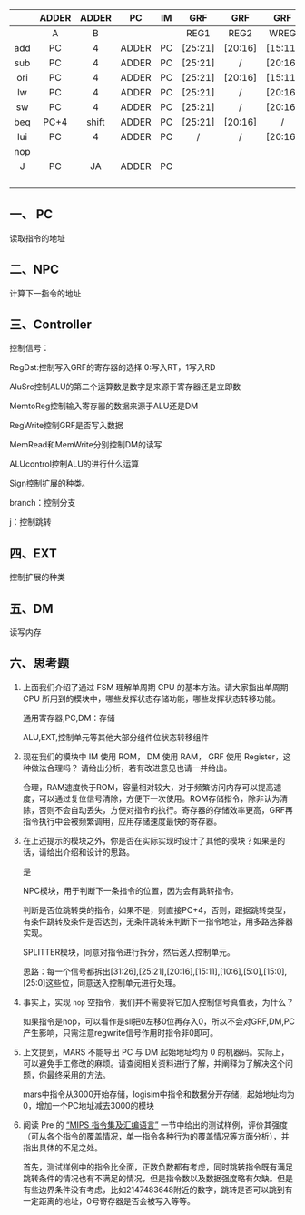 |      | ADDER | ADDER |  PC   |  IM  |   GRF   |   GRF   |   GRF   |  GRF  |  ALU   |  ALU   |   DM    |   DM    |  SEXT  |  UEXT  |  HIGH  | SHIFTER |   JA   |      |      |
| :--: | :---: | :---: | :---: | :--: | :-----: | :-----: | :-----: | :---: | :----: | :----: | :-----: | :-----: | :----: | :----: | :----: | :-----: | :----: | ---- | ---- |
|      |   A   |   B   |       |      |  REG1   |  REG2   |  WREG   | WDATA |   A    |   B    | ADDRESS |  Write  |        |        |        |         |        |      |      |
| add  |  PC   |   4   | ADDER |  PC  | [25:21] | [20:16] | [15:11] |  ALU  | [REG1] | REG[2] |    /    |    /    |   /    |   /    |        |         |        |      |      |
| sub  |  PC   |   4   | ADDER |  PC  | [25:21] |    /    | [20:16] |  ALU  | [REG1] |  UEXT  |    /    |    /    |   /    | [15:0] |        |         |        |      |      |
| ori  |  PC   |   4   | ADDER |  PC  | [25:21] | [20:16] | [15:11] |  ALU  | [REG1] | REG[2] |    /    |    /    |   /    |   /    |        |         |        |      |      |
|  lw  |  PC   |   4   | ADDER |  PC  | [25:21] |    /    | [20:16] |  DM   | [REG1] |  SEXT  |   ALU   |    /    | [15:0] |   /    |        |         |        |      |      |
|  sw  |  PC   |   4   | ADDER |  PC  | [25:21] |    /    | [20:16] |   /   | [REG1] |  SEXT  |   ALU   | [20:16] | [15:0] |   /    |        |         |        |      |      |
| beq  | PC+4  | shift | ADDER |  PC  | [25:21] | [20:16] |    /    |   /   | [REG1] | [REG2] |    /    |    /    | [15:0] |   /    |   /    |  SEXT   |        |      |      |
| lui  |  PC   |   4   | ADDER |  PC  |    /    |    /    | [20:16] |  ALU  |   0    |  HIGH  |    /    |    /    |   /    |   /    | [15:0] |         |        |      |      |
| nop  |       |       |       |      |         |         |         |       |        |        |         |         |        |        |        |         |        |      |      |
|  J   |  PC   |  JA   | ADDER |  PC  |         |         |         |       |        |        |         |         |        |        |        |         | [25:0] |      |      |
|      |       |       |       |      |         |         |         |       |        |        |         |         |        |        |        |         |        |      |      |
|      |       |       |       |      |         |         |         |       |        |        |         |         |        |        |        |         |        |      |      |
|      |       |       |       |      |         |         |         |       |        |        |         |         |        |        |        |         |        |      |      |
|      |       |       |       |      |         |         |         |       |        |        |         |         |        |        |        |         |        |      |      |

## 一、 PC

读取指令的地址

## 二、NPC

计算下一指令的地址

## 三、Controller

控制信号：

RegDst:控制写入GRF的寄存器的选择 0:写入RT，1写入RD

AluSrc控制ALU的第二个运算数是数字是来源于寄存器还是立即数

MemtoReg控制输入寄存器的数据来源于ALU还是DM

RegWrite控制GRF是否写入数据

MemRead和MemWrite分别控制DM的读写

ALUcontrol控制ALU的进行什么运算

Sign控制扩展的种类。

branch：控制分支

j：控制跳转

## 四、EXT

控制扩展的种类

## 五、DM

读写内存



## 六、思考题

1. 上面我们介绍了通过 FSM 理解单周期 CPU 的基本方法。请大家指出单周期 CPU 所用到的模块中，哪些发挥状态存储功能，哪些发挥状态转移功能。

   通用寄存器,PC,DM：存储

   ALU,EXT,控制单元等其他大部分组件位状态转移组件

2. 现在我们的模块中 IM 使用 ROM， DM 使用 RAM， GRF 使用 Register，这种做法合理吗？ 请给出分析，若有改进意见也请一并给出。

   合理，RAM速度快于ROM，容量相对较大，对于频繁访问内存可以提高速度，可以通过复位信号清除，方便下一次使用。ROM存储指令，除非认为清除，否则不会自动丢失，方便对指令的执行。寄存器的存储效率更高，GRF再指令执行中会被频繁调用，应用存储速度最快的寄存器。

3. 在上述提示的模块之外，你是否在实际实现时设计了其他的模块？如果是的话，请给出介绍和设计的思路。

   是

   NPC模块，用于判断下一条指令的位置，因为会有跳转指令。

   判断是否位跳转类的指令，如果不是，则直接PC+4，否则，跟据跳转类型，有条件跳转及条件是否达到，无条件跳转来判断下一指令地址，用多路选择器实现。

   SPLITTER模块，同意对指令进行拆分，然后送入控制单元。

   思路：每一个信号都拆出[31:26],[25:21],[20:16],[15:11],[10:6],[5:0],[15:0],[25:0]这些位，同意送入控制单元进行处理。

4. 事实上，实现 `nop` 空指令，我们并不需要将它加入控制信号真值表，为什么？

   如果指令是nop，可以看作是sll把0左移0位再存入0，所以不会对GRF,DM,PC产生影响，只需注意regwrite信号作用时指令非0即可。

5. 上文提到，MARS 不能导出 PC 与 DM 起始地址均为 0 的机器码。实际上，可以避免手工修改的麻烦。请查阅相关资料进行了解，并阐释为了解决这个问题，你最终采用的方法。

   mars中指令从3000开始存储，logisim中指令和数据分开存储，起始地址均为0，增加一个PC地址减去3000的模块

6. 阅读 Pre 的 [“MIPS 指令集及汇编语言”](https://cscore-buaa-edu-cn.vpn.buaa.edu.cn:8118/tutorial/mips/mips-6/mips6-1/) 一节中给出的测试样例，评价其强度（可从各个指令的覆盖情况，单一指令各种行为的覆盖情况等方面分析），并指出具体的不足之处。

   首先，测试样例中的指令比全面，正数负数都有考虑，同时跳转指令既有满足跳转条件的情况也有不满足的情况，但是指令数以及数据强度略有欠缺。但是有些边界条件没有考虑，比如2147483648附近的数字，跳转是否可以跳到有一定距离的地址，0号寄存器是否会被写入等等。
